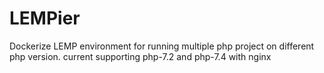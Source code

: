 # LEMPier
Dockerize LEMP environment for running multiple php project on different php version. current supporting php-7.2 and php-7.4 with nginx 
